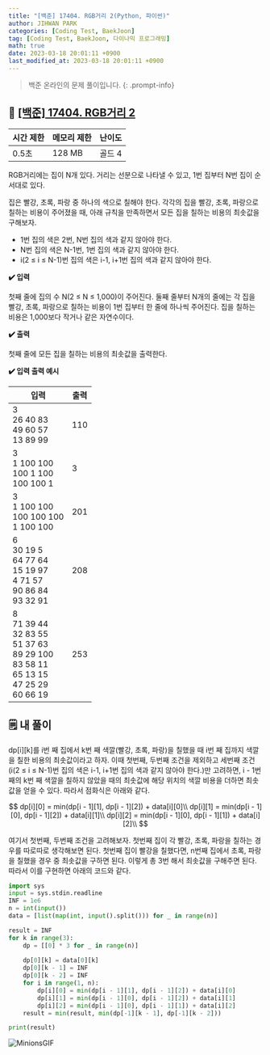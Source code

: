 ```yaml
---
title: "[백준] 17404. RGB거리 2(Python, 파이썬)"
author: JIHWAN PARK
categories: [Coding Test, BaekJoon]
tag: [Coding Test, BaekJoon, 다이나믹 프로그래밍]
math: true
date: 2023-03-18 20:01:11 +0900
last_modified_at: 2023-03-18 20:01:11 +0900
---
```

> 백준 온라인의 문제 풀이입니다.
{: .prompt-info}

## 📖 <a href='https://www.acmicpc.net/problem/17404' target='_blank'>[백준] 17404. RGB거리 2</a>

|시간 제한|메모리 제한|난이도|
|---|---|---|
|0.5초|128 MB|골드 4|

RGB거리에는 집이 N개 있다. 거리는 선분으로 나타낼 수 있고, 1번 집부터 N번 집이 순서대로 있다.

집은 빨강, 초록, 파랑 중 하나의 색으로 칠해야 한다. 각각의 집을 빨강, 초록, 파랑으로 칠하는 비용이 주어졌을 때, 아래 규칙을 만족하면서 모든 집을 칠하는 비용의 최솟값을 구해보자.

- 1번 집의 색은 2번, N번 집의 색과 같지 않아야 한다.
- N번 집의 색은 N-1번, 1번 집의 색과 같지 않아야 한다.
- i(2 ≤ i ≤ N-1)번 집의 색은 i-1, i+1번 집의 색과 같지 않아야 한다.

**✔️ 입력**

첫째 줄에 집의 수 N(2 ≤ N ≤ 1,000)이 주어진다. 둘째 줄부터 N개의 줄에는 각 집을 빨강, 초록, 파랑으로 칠하는 비용이 1번 집부터 한 줄에 하나씩 주어진다. 집을 칠하는 비용은 1,000보다 작거나 같은 자연수이다.

**✔️ 출력**

첫째 줄에 모든 집을 칠하는 비용의 최솟값을 출력한다.

**✔️ 입력 출력 예시**


|입력|출력|
|---|---|
|3<br>26 40 83<br>49 60 57<br>13 89 99|110|
|3<br>1 100 100<br>100 1 100<br>100 100 1|3|
|3<br>1 100 100<br>100 100 100<br>1 100 100|201|
|6<br>30 19 5<br>64 77 64<br>15 19 97<br>4 71 57<br>90 86 84<br>93 32 91|208|
|8<br>71 39 44<br>32 83 55<br>51 37 63<br>89 29 100<br>83 58 11<br>65 13 15<br>47 25 29<br>60 66 19|253|


## 🗒️ 내 풀이

dp[i][k]를 i번 째 집에서 k번 째 색깔(빨강, 초록, 파랑)을 칠했을 때 i번 째 집까지 색깔을 칠한 비용의 최솟값이라고 하자. 이때 첫번째, 두번째 조건을 제외하고 세번째 조건(i(2 ≤ i ≤ N-1)번 집의 색은 i-1, i+1번 집의 색과 같지 않아야 한다.)만 고려하면, i - 1번 째의 k번 째 색깔을 칠하지 않았을 때의 최솟값에 해당 위치의 색깔 비용을 더하면 최솟값을 얻을 수 있다. 따라서 점화식은 아래와 같다.

$$
dp[i][0] = min(dp[i - 1][1], dp[i - 1][2]) + data[i][0]\\
dp[i][1] = min(dp[i - 1][0], dp[i - 1][2]) + data[i][1]\\
dp[i][2] = min(dp[i - 1][0], dp[i - 1][1]) + data[i][2]\\
$$

여기서 첫번째, 두번째 조건을 고려해보자. 첫번째 집이 각 빨강, 초록, 파랑을 칠하는 경우를 따로따로 생각해보면 된다. 첫번째 집이 빨강을 칠했다면, n번째 집에서 초록, 파랑을 칠했을 경우 중 최솟값을 구하면 된다. 이렇게 총 3번 해서 최솟값을 구해주면 된다. 따라서 이를 구현하면 아래의 코드와 같다.

```python
import sys
input = sys.stdin.readline
INF = 1e6
n = int(input())
data = [list(map(int, input().split())) for _ in range(n)]

result = INF
for k in range(3):
    dp = [[0] * 3 for _ in range(n)]
    
    dp[0][k] = data[0][k]
    dp[0][k - 1] = INF
    dp[0][k - 2] = INF
    for i in range(1, n):
        dp[i][0] = min(dp[i - 1][1], dp[i - 1][2]) + data[i][0]
        dp[i][1] = min(dp[i - 1][0], dp[i - 1][2]) + data[i][1]
        dp[i][2] = min(dp[i - 1][0], dp[i - 1][1]) + data[i][2]
    result = min(result, min(dp[-1][k - 1], dp[-1][k - 2]))

print(result)
```

![MinionsGIF](https://user-images.githubusercontent.com/76936390/225056853-6fd6c6e9-f78e-43c6-aea7-87f4da04a8f4.gif)